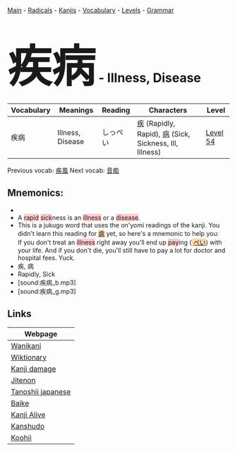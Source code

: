 <style> bigfont {font-size: 100px}</style>
[Main](../README.md) -
[Radicals](../radicals.md) -
[Kanjis](../kanjis.md) -
[Vocabulary](../vocabulary.md) -
[Levels](../levels.md) -
[Grammar](../grammar.md)
# <bigfont> 疾病</bigfont> - Illness, Disease 

| Vocabulary | Meanings | Reading | Characters | Level |
| --- | --- | --- | --- | --- |
| 疾病 | Illness, Disease | しっぺい |  [疾](../kanjis/疾.md) (Rapidly, Rapid), [病](../kanjis/病.md) (Sick, Sickness, Ill, Illness) | [Level 54](../levels/wk_level54.md) |

Previous vocab: [疾風](疾風.md) Next vocab: [音痴](音痴.md) 

## Mnemonics:

* 
* A <span style="background-color:#ffcccb"> rapid</span> <span style="background-color:#ffcccb"> sick</span>ness is an <span style="background-color:#ffcccb"> illness</span> or a <span style="background-color:#ffcccb"> disease</span>.
* This is a jukugo word that uses the on'yomi readings of the kanji. You didn't learn this reading for <span style="background-color:#fed8b1"> [病](https://jisho.org/search/病)</span> yet, so here's a mnemonic to help you:<br />If you don't treat an <span style="background-color:#ffcccb"> illness</span> right away you'll end up <span style="background-color:#ffcccb"> pay</span>ing (<span style="background-color:#fed8b1"> [ぺい](https://jisho.org/search/ぺい)</span>) with your life. And if you don't die, you'll still have to pay a lot for doctor and hospital fees. Yuck.
* 疾, 病
* Rapidly, Sick
* [sound:疾病_b.mp3]
* [sound:疾病_g.mp3]


## Links 

| Webpage |
| --- |
| [Wanikani          ](https://www.wanikani.com/kanji/疾病) |
| [Wiktionary        ](https://en.wiktionary.org/wiki/疾病) |
| [Kanji damage      ](http://www.kanjidamage.com/kanji/search?utf8=✓&q=疾病) |
| [Jitenon           ](https://jitenon.com/kanji/疾病) |
| [Tanoshii japanese ](https://www.tanoshiijapanese.com/dictionary/kanji.cfm?k=疾病) |
| [Baike             ](https://baike.baidu.com/item/疾病) |
| [Kanji Alive       ](https://app.kanjialive.com/疾病) |
| [Kanshudo          ](https://www.kanshudo.com/searchmn?q=疾病) |
| [Koohii            ](https://kanji.koohii.com/study/kanji/疾病) |
